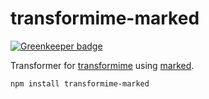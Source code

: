 # transformime-marked

[![Greenkeeper badge](https://badges.greenkeeper.io/nteract/transformime-marked.svg)](https://greenkeeper.io/)

Transformer for [transformime](https://github.com/nteract/transformime) using [marked](https://github.com/chjj/marked).

```
npm install transformime-marked
```
